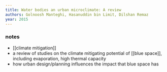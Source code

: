 ```yaml
---
title: Water bodies an urban microclimate: A review
authors: Golnoosh Manteghi, Hasanuddin bin Limit, Dilshan Remaz
year: 2015
---
```



### notes
- [[climate mitigation]]
- a review of studies on the climate mitigating potential of [[blue space]], including evaporation, high thermal capacity
- how urban design/planning influences the impact that blue space has